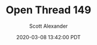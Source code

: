 ---
layout: podcast
title: "Open Thread 149"
author: Scott Alexander
description: https://slatestarcodex.com/2020/03/08/open-thread-149/
date: 2020-03-08 13:42:00 PDT
length: 210147
duration: 52
guid: open-thread-149
---